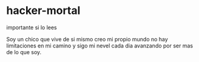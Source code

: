 # hacker-mortal

importante si lo lees

Soy un chico que vive de si mismo creo mi propio mundo no hay limitaciones en mi camino y sigo mi nevel cada dia avanzando por ser mas de lo que soy.

